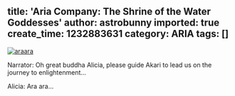 title: 'Aria Company: The Shrine of the Water Goddesses'
author: astrobunny
imported: true
create_time: 1232883631
category: ARIA
tags: []
---
 [![](wp-uploads/2009/01/araara-500x281.jpg "araara")](/images/wp-uploads/2009/01/araara.jpg)  
  
Narrator: Oh great buddha Alicia, please guide Akari to lead us on the journey to enlightenment...  
  
Alicia: Ara ara...